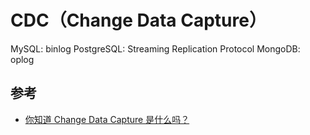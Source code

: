 # CDC（Change Data Capture）

MySQL: binlog
PostgreSQL: Streaming Replication Protocol
MongoDB: oplog

## 参考

* [你知道 Change Data Capture 是什么吗？](https://farer.org/2018/07/27/change-data-capture/)